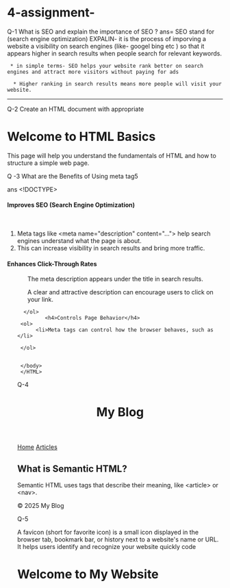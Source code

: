 # 4-assignment-

Q-1   What is SEO and explain the importance of SEO ?
ans=    SEO stand for (search engine optimization) 
      EXPALIN- it is the process of imporving a website a visibility on search engines (like- googel bing etc )
              so that it appears higher in search results when people search for relevant keywords.

     * in simple terms- SEO helps your website rank better on search engines and attract more visitors without paying for ads

      * Higher ranking in search results means more people will visit your website.
<hr>

Q-2 Create an HTML document with appropriate <title> and <meta> tags for SEO optimization. Ensure the title
is descriptive and the meta description is concise


<!DOCTYPE html>
<html lang="en">
<head>
  <meta charset="UTF-8">
  <meta name="viewport" content="width=device-width, initial-scale=1.0">
  <title>Learn HTML Basics for Beginners | Web Development Guide</title>
  <meta name="description" content="A beginner-friendly guide to learn HTML basics, including structure, tags, and tips to start building your own web pages.">
</head>
<body>
  <h1>Welcome to HTML Basics</h1>
  <p>This page will help you understand the fundamentals of HTML and how to structure a simple web page.</p>
</body>
</html>

Q -3 What are the Benefits of Using meta tag5

ans  <!DOCTYPE>
     <HTML> 
     <HEAD> 
            <TITLE> benefits  </TITLE>
     </HEAD>
     <body>
          <h4> Improves SEO (Search Engine Optimization)</h4>   
     <ol> 
         <li> Meta tags like &lt;meta name="description" content="..."&gt; help search engines understand what the page is about.  </li>
          <li>This can increase visibility in search results and bring more traffic.</li>
      </ol>
          <h4>Enhances Click-Through Rates</h4>
     <ol>
         <ol>The meta description appears under the title in search results.</ol>
         <ol>A clear and attractive description can encourage users to click on your link.</ol>
     
      </ol>
             <h4>Controls Page Behavior</h4>
     <ol>
          <li>Meta tags can control how the browser behaves, such as </li>

     </ol>
     
     
     </body>
     </HTML>

Q-4 


<!DOCTYPE html>
<html lang="en">
<head>
  <meta charset="UTF-8">
  <title>Semantic HTML Example</title>
  <meta name="description" content="Simple page using semantic HTML tags for better SEO.">
</head>
<body>

  <header>
    <h1>My Blog</h1>
  </header>

  <nav>
    <a href="#home">Home</a> 
    <a href="#articles">Articles</a>
  </nav>

  <section id="articles">
    <article>
      <h2>What is Semantic HTML?</h2>
      <p>Semantic HTML uses tags that describe their meaning, like &lt;article&gt; or &lt;nav&gt;.</p>
    </article>
  </section>

  <footer>
    <p>&copy; 2025 My Blog</p>
  </footer>

</body>
</html>

Q-5
 
 A favicon (short for favorite icon) is a small icon displayed in the browser tab, bookmark bar, or history next to a website's name or URL. It helps users identify and recognize your website quickly
 code 
 <!DOCTYPE html>
<html>
<head>
  <title>My Website</title>
  <link rel="icon" href="favicon.ico" type="image/x-icon">
</head>
<body>
  <h1>Welcome to My Website</h1>
</body>
</html>






















